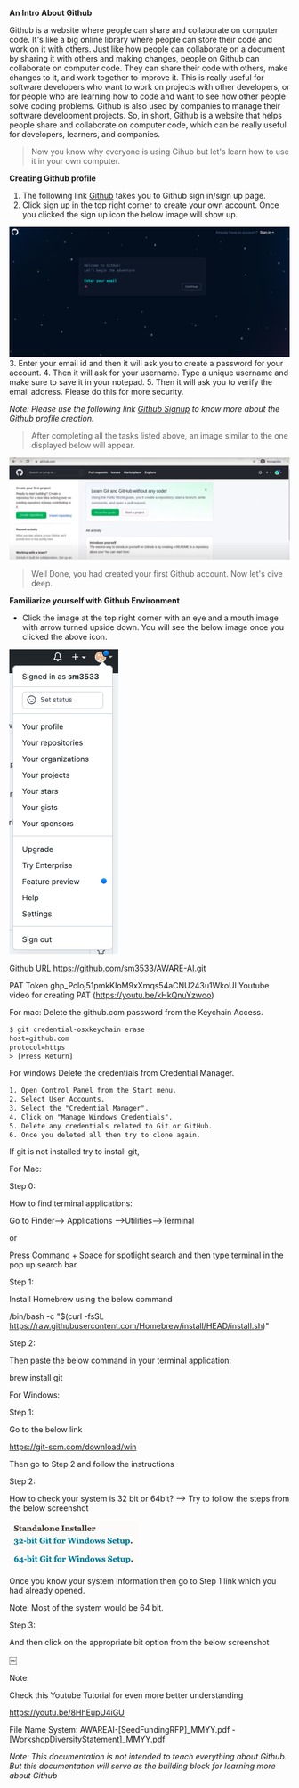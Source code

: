 **An Intro About Github**

Github is a website where people can share and collaborate on computer code. It's like a big online library where people can store their code and work on it with others.
Just like how people can collaborate on a document by sharing it with others and making changes, people on Github can collaborate on computer code. They can share their code with others, make changes to it, and work together to improve it. This is really useful for software developers who want to work on projects with other developers, or for people who are learning how to code and want to see how other people solve coding problems. Github is also used by companies to manage their software development projects.
So, in short, Github is a website that helps people share and collaborate on computer code, which can be really useful for developers, learners, and companies.

> Now you know why everyone is using Gihub but let's learn how to use it in your own computer.

**Creating Github profile**
1. The following link [Github](https://github.com/) takes you to Github sign in/sign up page.
2. Click sign up in the top right corner to create your own account. Once you clicked the sign up icon the below image will show up.
<img alt="Image description" src="/Images/Github_signup.png" title= "Github Signup" />
3. Enter your email id and then it will ask you to create a password for your account.
4. Then it will ask for your username. Type a unique username and make sure to save it in your notepad.
5. Then it will ask you to verify the email address. Please do this for more security.

_Note: Please use the following link [Github Signup](https://docs.github.com/en/get-started/signing-up-for-github/signing-up-for-a-new-github-account) to know more about the Github profile creation._

> After completing all the tasks listed above, an image similar to the one displayed below will appear.

<img alt="Image description" src="/Images/Github_home.png" title= "Github Home" />

> Well Done, you had created your first Github account. Now let's dive deep.

**Familiarize yourself with Github Environment**

* Click the image at the top right corner with an eye and a mouth image with arrow turned upside down. You will see the below image once you clicked the above icon.

<img alt="Image description" src="/Images/Profile_icon.png" title= "Profile Icon" />


Github URL	https://github.com/sm3533/AWARE-AI.git

PAT Token	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
Youtube video for creating PAT (https://youtu.be/kHkQnuYzwoo)

For mac:
Delete the github.com password from the Keychain Access.

    $ git credential-osxkeychain erase
	host=github.com
	protocol=https
	> [Press Return]

For windows
Delete the credentials from Credential Manager.

    1. Open Control Panel from the Start menu.
    2. Select User Accounts.
    3. Select the "Credential Manager".
    4. Click on "Manage Windows Credentials".
    5. Delete any credentials related to Git or GitHub.
    6. Once you deleted all then try to clone again.


If git is not installed try to install git,

For Mac:

Step 0:

How to find terminal applications:

Go to Finder—> Applications —>Utilities—>Terminal

or

Press Command + Space for spotlight search and then type terminal in the pop up search bar.


Step 1:

Install Homebrew using the below command

/bin/bash -c "$(curl -fsSL https://raw.githubusercontent.com/Homebrew/install/HEAD/install.sh)"

Step 2:

Then paste the below command in your terminal application:

brew install git

For Windows:

Step 1:

Go to the below link

https://git-scm.com/download/win

Then go to Step 2 and follow the instructions

Step 2:

How to check your system is 32 bit or 64bit? —> Try to follow the steps from the below screenshot

<img src="/Images/Git_Install.png">

Once you know your system information then go to Step 1 link which you had already opened.

Note:
Most of the system would be 64 bit.


Step 3:

And then click on the appropriate bit option from the below screenshot

￼

Note:

Check this Youtube Tutorial for even more better understanding

https://youtu.be/8HhEupU4iGU 

File Name System:
AWAREAI-[SeedFundingRFP]_MMYY.pdf
		-[WorkshopDiversityStatement]_MMYY.pdf

_Note: This documentation is not intended to teach everything about Github. But this documentation will serve as the building block for learning more about Github_

